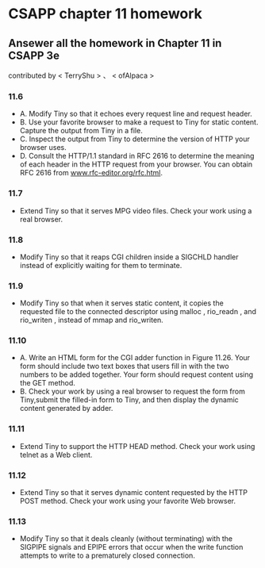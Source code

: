 # CSAPP chapter 11 homework

## Ansewer all the homework in Chapter 11 in CSAPP 3e
contributed by < TerryShu > 、 < ofAlpaca >

### 11.6
* A. Modify Tiny so that it echoes every request line and request header.
* B. Use your favorite browser to make a request to Tiny for static content. Capture the output from Tiny in a file.
* C. Inspect the output from Tiny to determine the version of HTTP your browser uses.
* D. Consult the HTTP/1.1 standard in RFC 2616 to determine the meaning of each header in the HTTP request from your browser. You can obtain RFC 2616 from www.rfc-editor.org/rfc.html.
### 11.7 
* Extend Tiny so  that  it  serves  MPG  video  files.  Check  your  work  using  a  real browser.
### 11.8
* Modify Tiny so that it reaps CGI children inside a SIGCHLD handler instead of explicitly waiting for them to terminate.
### 11.9
* Modify Tiny so that when it serves static content, it copies the requested file to the connected descriptor using malloc , rio_readn , and rio_writen , instead of mmap and rio_writen.
### 11.10
* A. Write an HTML form for the CGI adder function in Figure 11.26. Your form should include two text boxes that users fill in with the two numbers to be added together. Your form should request content using the GET method.
* B. Check your work by using a real browser to request the form from Tiny,submit the filled-in form to Tiny, and then display the dynamic content generated by adder.
### 11.11
* Extend Tiny to support the HTTP HEAD method. Check your work using telnet as a Web client.
### 11.12
* Extend Tiny so that it serves dynamic content requested by the HTTP POST method. Check your work using your favorite Web browser.
### 11.13
* Modify Tiny so  that  it  deals  cleanly  (without  terminating)  with  the  SIGPIPE signals and EPIPE errors that occur when the write function attempts to write to a prematurely closed connection.
